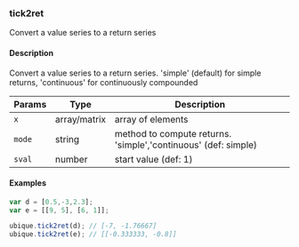 ### tick2ret
Convert a value series to a return series


#### Description

Convert a value series to a return series. 'simple' (default) for simple returns, 'continuous' for continuously compounded


|Params|Type|Description
|---------|----|-----------
|`x` | array/matrix |  array of elements
|`mode` | string |  method to compute returns. 'simple','continuous' (def: simple)
|`sval` | number |  start value (def: 1)


#### Examples

```js
var d = [0.5,-3,2.3];
var e = [[9, 5], [6, 1]];

ubique.tick2ret(d); // [-7, -1.76667]
ubique.tick2ret(e); // [[-0.333333, -0.8]]
```

